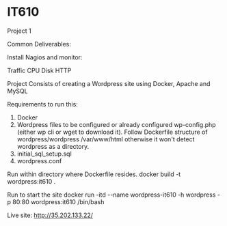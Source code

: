 # IT610
Project 1

Common Deliverables: 

Install Nagios and monitor:

Traffic
CPU
Disk
HTTP


Project Consists of creating a Wordpress site using Docker, Apache and MySQL 

Requirements to run this:
1) Docker 
2) Wordpress files to be configured or already configured wp-config.php (either wp cli or wget to download it). Follow Dockerfile structure of wordpress/wordpress /var/www/html otherwise it won't detect wordpress as a directory. 
3) initial_sql_setup.sql
4) wordpress.conf

Run within directory where Dockerfile resides.
docker build -t wordpress:it610 .   

Run to start the site 
docker run -itd --name wordpress-it610 -h wordpress -p 80:80 wordpress:it610  /bin/bash

Live site: http://35.202.133.22/
